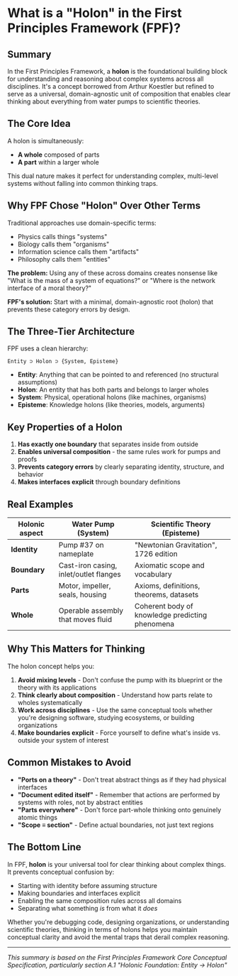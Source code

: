 # What is a "Holon" in the First Principles Framework (FPF)?

## Summary

In the First Principles Framework, a **holon** is the foundational building block for understanding and reasoning about complex systems across all disciplines. It's a concept borrowed from Arthur Koestler but refined to serve as a universal, domain-agnostic unit of composition that enables clear thinking about everything from water pumps to scientific theories.

## The Core Idea

A holon is simultaneously:
- **A whole** composed of parts
- **A part** within a larger whole

This dual nature makes it perfect for understanding complex, multi-level systems without falling into common thinking traps.

## Why FPF Chose "Holon" Over Other Terms

Traditional approaches use domain-specific terms:
- Physics calls things "systems"
- Biology calls them "organisms" 
- Information science calls them "artifacts"
- Philosophy calls them "entities"

**The problem:** Using any of these across domains creates nonsense like "What is the mass of a system of equations?" or "Where is the network interface of a moral theory?"

**FPF's solution:** Start with a minimal, domain-agnostic root (holon) that prevents these category errors by design.

## The Three-Tier Architecture

FPF uses a clean hierarchy:

```
Entity ⊃ Holon ⊃ {System, Episteme}
```

- **Entity**: Anything that can be pointed to and referenced (no structural assumptions)
- **Holon**: An entity that has both parts and belongs to larger wholes
- **System**: Physical, operational holons (like machines, organisms)
- **Episteme**: Knowledge holons (like theories, models, arguments)

## Key Properties of a Holon

1. **Has exactly one boundary** that separates inside from outside
2. **Enables universal composition** - the same rules work for pumps and proofs
3. **Prevents category errors** by clearly separating identity, structure, and behavior
4. **Makes interfaces explicit** through boundary definitions

## Real Examples

| Holonic aspect | **Water Pump (System)** | **Scientific Theory (Episteme)** |
|----------------|--------------------------|-----------------------------------|
| **Identity** | Pump #37 on nameplate | "Newtonian Gravitation", 1726 edition |
| **Boundary** | Cast-iron casing, inlet/outlet flanges | Axiomatic scope and vocabulary |
| **Parts** | Motor, impeller, seals, housing | Axioms, definitions, theorems, datasets |
| **Whole** | Operable assembly that moves fluid | Coherent body of knowledge predicting phenomena |

## Why This Matters for Thinking

The holon concept helps you:

1. **Avoid mixing levels** - Don't confuse the pump with its blueprint or the theory with its applications
2. **Think clearly about composition** - Understand how parts relate to wholes systematically
3. **Work across disciplines** - Use the same conceptual tools whether you're designing software, studying ecosystems, or building organizations
4. **Make boundaries explicit** - Force yourself to define what's inside vs. outside your system of interest

## Common Mistakes to Avoid

- **"Ports on a theory"** - Don't treat abstract things as if they had physical interfaces
- **"Document edited itself"** - Remember that actions are performed by systems with roles, not by abstract entities
- **"Parts everywhere"** - Don't force part-whole thinking onto genuinely atomic things
- **"Scope ≡ section"** - Define actual boundaries, not just text regions

## The Bottom Line

In FPF, **holon** is your universal tool for clear thinking about complex things. It prevents conceptual confusion by:
- Starting with identity before assuming structure
- Making boundaries and interfaces explicit
- Enabling the same composition rules across all domains
- Separating what something *is* from what it *does*

Whether you're debugging code, designing organizations, or understanding scientific theories, thinking in terms of holons helps you maintain conceptual clarity and avoid the mental traps that derail complex reasoning.

---

*This summary is based on the First Principles Framework Core Conceptual Specification, particularly section A.1 "Holonic Foundation: Entity → Holon"*